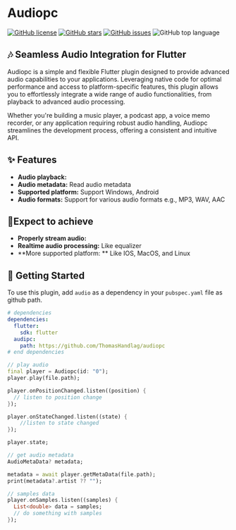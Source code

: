 # Audiopc

[![GitHub license](https://img.shields.io/github/license/ThomasHandlag/audiopc?style=flat-square)](https://github.com/ThomasHandlag/audiopc/blob/main/LICENSE)
[![GitHub stars](https://img.shields.io/github/stars/ThomasHandlag/audiopc?style=flat-square)](https://github.com/ThomasHandlag/audiopc/stargazers)
[![GitHub issues](https://img.shields.io/github/issues/ThomasHandlag/audiopc?style=flat-square)](https://github.com/ThomasHandlag/audiopc/issues)
![GitHub top language](https://img.shields.io/github/languages/top/ThomasHandlag/audiopc)

## 🎶 Seamless Audio Integration for Flutter

Audiopc is a simple and flexible Flutter plugin designed to provide advanced audio capabilities to your applications. Leveraging native code for optimal performance and access to platform-specific features, this plugin allows you to effortlessly integrate a wide range of audio functionalities, from playback to advanced audio processing.

Whether you're building a music player, a podcast app, a voice memo recorder, or any application requiring robust audio handling, Audiopc streamlines the development process, offering a consistent and intuitive API.

## ✨ Features

- **Audio playback:**
- **Audio metadata:** Read audio metadata
- **Supported platform:** Support Windows, Android
- **Audio formats:** Support for various audio formats e.g., MP3, WAV, AAC

## 🚧Expect to achieve

- **Properly stream audio:**
- **Realtime audio processing:** Like equalizer
- **More supported platform: ** Like IOS, MacOS, and Linux

## 🚀 Getting Started

To use this plugin, add `audio` as a dependency in your `pubspec.yaml` file as github path.

```yaml
# dependencies
dependencies:
  flutter:
    sdk: flutter
  audipc:
    path: https://github.com/ThomasHandlag/audiopc
# end dependencies
```

```dart
// play audio
final player = Audiopc(id: "0");
player.play(file.path);

player.onPositionChanged.listen((position) {
  // listen to position change
});

player.onStateChanged.listen((state) {
    //listen to state changed
});

player.state;

// get audio metadata
AudioMetaData? metadata;

metadata = await player.getMetaData(file.path);
print(metadata?.artist ?? "");

// samples data
player.onSamples.listen((samples) {
  List<double> data = samples;
  // do something with samples
});
```